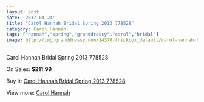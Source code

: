 ```yaml
---
layout: post
date: '2017-04-24'
title: "Carol Hannah Bridal Spring 2013 778528"
category: Carol Hannah
tags: ["hannah","spring","granddressy","carol","bridal"]
image: http://img.granddressy.com/14370-thickbox_default/carol-hannah-bridal-spring-2013-778528.jpg
---
```

Carol Hannah Bridal Spring 2013 778528

On Sales: **$211.99**
<a href="https://www.granddressy.com/en/carol-hannah/13423-carol-hannah-bridal-spring-2013-778528.html"><amp-img layout="responsive" width="600" height="600" src="//img.granddressy.com/14370-thickbox_default/carol-hannah-bridal-spring-2013-778528.jpg" alt="Carol Hannah Bridal Spring 2013 778528 0" /></a>

Buy it: [Carol Hannah Bridal Spring 2013 778528](https://www.granddressy.com/en/carol-hannah/13423-carol-hannah-bridal-spring-2013-778528.html "Carol Hannah Bridal Spring 2013 778528")

View more: [Carol Hannah](https://www.granddressy.com/en/326-carol-hannah "Carol Hannah")